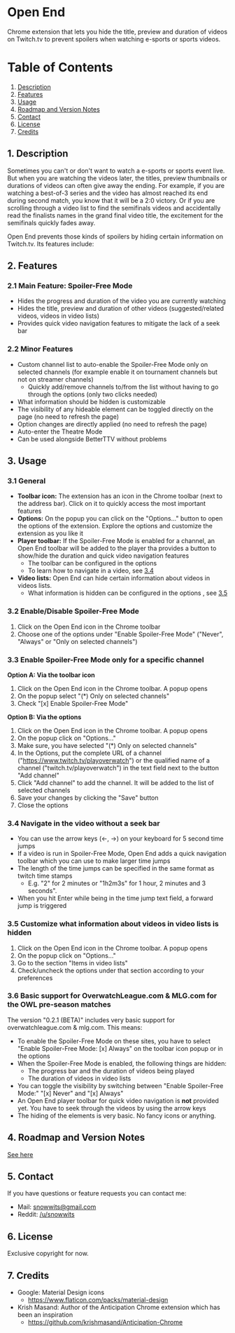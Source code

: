 # Open End
Chrome extension that lets you hide the title, preview and duration of videos on Twitch.tv to prevent spoilers when watching e-sports or sports videos.

# Table of Contents  
1. [Description](#1-description)  
2. [Features](#2-features)
3. [Usage](#3-usage)
4. [Roadmap and Version Notes](#4-roadmap-and-version-notes)
5. [Contact](#5-contact)
6. [License](#6-license)
6. [Credits](#7-credits)

## 1. Description 
Sometimes you can't or don't want to watch a e-sports or sports event live. But when you are watching the videos later, the titles, preview thumbnails or durations of videos can often give away the ending. For example, if you are watching a best-of-3 series and the video has almost reached its end during second match, you know that it will be a 2:0 victory.
Or if you are scrolling through a video list to find the semifinals videos and accidentally read the finalists names in the grand final video title, the excitement for the semifinals quickly fades away.

Open End prevents those kinds of spoilers by hiding certain information on Twitch.tv. Its features include:

## 2. Features
### 2.1 Main Feature: Spoiler-Free Mode
- Hides the progress and duration of the video you are currently watching
- Hides the title, preview and duration of other videos (suggested/related videos, videos in video lists)
- Provides quick video navigation features to mitigate the lack of a seek bar

### 2.2 Minor Features
- Custom channel list to auto-enable the Spoiler-Free Mode only on selected channels (for example enable it on tournament channels but not on streamer channels)
  - Quickly add/remove channels to/from the list without having to go through the options (only two clicks needed)
- What information should be hidden is customizable
- The visibility of any hideable element can be toggled directly on the page (no need to refresh the page)
- Option changes are directly applied (no need to refresh the page)
- Auto-enter the Theatre Mode
- Can be used alongside BetterTTV without problems

## 3. Usage
### 3.1 General
- **Toolbar icon:** The extension has an icon in the Chrome toolbar (next to the address bar). Click on it to quickly access the most important features
- **Options:** On the popup you can click on the "Options..." button to open the options of the extension. Explore the options and customize the extension as you like it
- **Player toolbar:** If the Spoiler-Free Mode is enabled for a channel, an Open End toolbar will be added to the player tha provides a button to show/hide the duration and quick video navigation features
  - The toolbar can be configured in the options
  - To learn how to navigate in a video, see [3.4](#34-navigate-in-the-video-without-a-seek-bar)
- **Video lists:** Open End can hide certain information about videos in videos lists.
  - What information is hidden can be configured in the options , see [3.5](#35-customize-what-information-about-videos-in-video-lists-is-hidden)

### 3.2 Enable/Disable Spoiler-Free Mode
1. Click on the Open End icon in the Chrome toolbar
2. Choose one of the options under "Enable Spoiler-Free Mode" ("Never", "Always" or "Only on selected channels")

### 3.3 Enable Spoiler-Free Mode only for a specific channel
**Option A: Via the toolbar icon**
1. Click on the Open End icon in the Chrome toolbar. A popup opens
2. On the popup select "(*) Only on selected channels"
3. Check "[x] Enable Spoiler-Free Mode"

**Option B: Via the options**
1. Click on the Open End icon in the Chrome toolbar. A popup opens
2. On the popup click on "Options..."
3. Make sure, you have selected "(*) Only on selected channels"
4. In the Options, put the complete URL of a channel ("https://www.twitch.tv/playoverwatch") or the qualified name of a channel ("twitch.tv/playoverwatch") in the text field next to the button "Add channel"
5. Click "Add channel" to add the channel. It will be added to the list of selected channels
6. Save your changes by clicking the "Save" button
7. Close the options

### 3.4 Navigate in the video without a seek bar
- You can use the arrow keys (<-, ->) on your keyboard for 5 second time jumps
- If a video is run in Spoiler-Free Mode, Open End adds a quick navigation toolbar which you can use to make larger time jumps
- The length of the time jumps can be specified in the same format as twitch time stamps
  - E.g. \"2\" for 2 minutes or \"1h2m3s\" for 1 hour, 2 minutes and 3 seconds".
- When you hit Enter while being in the time jump text field, a forward jump is triggered 

### 3.5 Customize what information about videos in video lists is hidden
1. Click on the Open End icon in the Chrome toolbar. A popup opens
2. On the popup click on "Options..."
3. Go to the section "Items in video lists"
4. Check/uncheck the options under that section according to your preferences  

### 3.6 Basic support for OverwatchLeague.com & MLG.com for the OWL pre-season matches
The version "0.2.1 (BETA)" includes very basic support for overwatchleague.com & mlg.com. This means:
- To enable the Spoiler-Free Mode on these sites, you have to select "Enable Spoiler-Free Mode: [x] Always" on the toolbar icon popup or in the options
- When the Spoiler-Free Mode is enabled, the following things are hidden:
  - The progress bar and the duration of videos being played
  - The duration of videos in video lists
- You can toggle the visibility by switching between "Enable Spoiler-Free Mode:" "[x] Never" and "[x] Always"
- An Open End player toolbar for quick video navigation is **not** provided yet. You have to seek through the videos by using the arrow keys
- The hiding of the elements is very basic. No fancy icons or anything.

## 4. Roadmap and Version Notes
[See here](VERSION_NOTES.md)

## 5. Contact
If you have questions or feature requests you can contact me:
- Mail: [snowwits@gmail.com](mailto:snowwits@gmail.com)
- Reddit: [/u/snowwits](https://www.reddit.com/user/snowwits)

## 6. License
Exclusive copyright for now.

## 7. Credits
- Google: Material Design icons
  - https://www.flaticon.com/packs/material-design
- Krish Masand: Author of the Anticipation Chrome extension which has been an inspiration
  - https://github.com/krishmasand/Anticipation-Chrome
